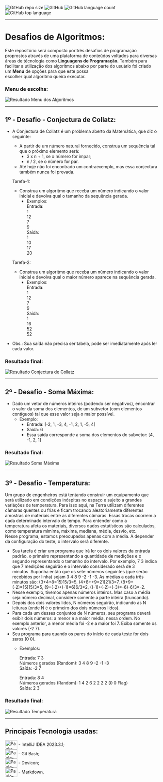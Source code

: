 ![GitHub repo size](https://img.shields.io/github/repo-size/Paulo-RJR/dsf_algoritmos)
![GitHub](https://img.shields.io/github/license/Paulo-RJR/dsf_algoritmos)
![GitHub language count](https://img.shields.io/github/languages/count/Paulo-RJR/dsf_algoritmos)
![GitHub top language](https://img.shields.io/github/languages/top/Paulo-RJR/dsf_algoritmos)

***

# Desafios de Algoritmos:

Este repositório será composto por três desafios de programação proprostos através de uma plataforma de conteúdos voltados para 
diversas áreas de técnologia como **Linguagens de Programação**. 
Também para facilitar a utilização dos algoritmos abaixo por parte do usuário foi criado um **Menu** de opções para que este possa  
escolher qual algoritmo queira executar.  

### Menu de escolha:

![Resultado Menu dos Algoritmos](https://github.com/Paulo-RJR/dsf_algoritmos/blob/master/img-executados/menu.png)  

***

## 1º - Desafio - Conjectura de Collatz:

- A Conjectura de Collatz é um problema aberto da Matemática, que diz o seguinte:
  - A partir de um número natural fornecido, construa um sequência tal que o próximo elemento será:
    - 3 x n + 1, se o número for ímpar;
    - n / 2, se o número for par.
  - Até hoje não foi encontrado um contraexemplo, mas essa conjectura também nunca foi provada.
   
  Tarefa-1:
    - Construa um algoritmo que receba um número indicando o valor inicial e devolva qual o tamanho da sequência gerada.
      - Exemplos:  
                Entrada:      
                    1        
                   12        
                    7        
                    9      
                Saída:  
                  1  
                  10  
                  17    
                  20
         
  Tarefa-2:
    - Construa um algoritmo que receba um número indicando o valor inicial e devolva qual o maior número aparece na sequência
    gerada.
      - Exemplos:  
                Entrada:     
                    1        
                   12        
                    7        
                    9      
                Saída:  
                  1  
                  16  
                  52  
                  52      
        
- Obs.: Sua saída não precisa ser tabela, pode ser imediatamente após ler cada valor.

### Resultado final:

![Resultado Conjectura de Collatz](https://github.com/Paulo-RJR/dsf_algoritmos/blob/master/img-executados/collatz.png)  

***

## 2º - Desafio - Soma Máxima:

- Dado um vetor de números inteiros (podendo ser negativos), encontrar o valor da soma dos elementos, de um subvetor (com elementos
  contíguos) tal que esse valor seja o maior possível.  
  - Exemplo:  
    - Entrada: [-2, 1, -3, 4, -1, 2, 1, -5, 4]  
    - Saída: 6  
    - Essa saída corresponde a soma dos elementos do subvetor: [4, -1, 2, 1]  

### Resultado final:

![Resultado Soma Máxima](https://github.com/Paulo-RJR/dsf_algoritmos/blob/master/img-executados/soma.png)  

***

## 3º - Desafio - Temperatura:

Um grupo de engenheiros está tentando construir um equipamento que será utilizado em condições inóspitas no espaço e sujeito a grandes   
variáções de temperatura. Para isso aqui, na Terra utilizam diferentes câmaras quentes ou frias e ficam trocando aleatoriamente diferentes   
amostras de materiais entre as diferentes câmaras. Essas trocas ocorrem a cada determinado intervalo de tempo. Para entender como a   
temperatura afeta os materiais, diversos dados estatísticos são calculados, como temperatura mímima, máxima, mediana, média, desvio, etc.  
Nesse programa, estamos preocupados apenas com a média. A depender da configuração do teste, o intervalo será diferente.  
  - Sua tarefa é criar um programa que irá ler os dois valores da entrada padrão. o primeiro representando a quantidade de medições e o  
    segundo representando o tamanho do intervalo. Por exemplo, 7 3 indica que 7 medições seguirão e o intervalo considerado será de 3  
    minutos. Suponha então que os sete números seguintes (que serão recebidos por linha) sejam 3 4 8 9 -2 -1 -3. As médias a cada três
    minutos são: (3+4+8=15)15/3=5, (4+8++9=21)21/3=7, (8+9+(-2)=15)15/3=5, (9+(-2)+(-1)=6)6/3=2, ((-1)+(-2)+(-3)=-6)-6/3=-2.   
  - Nesse exemplo, tivemos apenas números inteiros. Mas caso a média seja número decimal, considere somente a parte inteira (truncando).  
  - Depois dos dois valores lidos, N números seguirão, indicando as N leituras (onde N é o primeiro dos dois números lidos).  
  - Para cada um desses conjuntos de N números, seu programa deverá exibir dois números: a menor e a maior média, nessa ordem. No
    exemplo anterior, a menor média foi -2 e a maior foi 7. Exiba somente os valores (-2 7).    
  - Seu programa para quando os pares do início de cada teste for dois zeros (0 0).
    - Exemplos:
        
        Entrada: 7 3                                      
        Números gerados (Random): 3 4 8 9 -2 -1 -3         
        Saída: -2 7  
    
        Entrada: 8 4  
        Númeroa gerados (Random): 1 4 2 6 2 2 2 2 (0 0 Flag)        
        Saída: 2 3   
      
### Resultado final:

![Resultado Temperatura](https://github.com/Paulo-RJR/dsf_algoritmos/blob/master/img-executados/temperatura.png)  


***

## Principais Tecnologia usadas:
  
<img align="center" alt="Paulo-IntelliJ" height="30" width="40" src="https://upload.wikimedia.org/wikipedia/commons/9/9c/IntelliJ_IDEA_Icon.svg"> - IntelliJ IDEA 2023.3.1;  
<img align="center" alt="Paulo-Git" height="30" width="40" src="https://raw.githubusercontent.com/devicons/devicon/master/icons/git/git-plain.svg"> - Git Bash;  
<img align="center" alt="Paulo-Devicon" height="30" width="40" src="https://cdn.jsdelivr.net/gh/devicons/devicon/icons/devicon/devicon-original.svg"> - Devicon;  
<img align="center" alt="Paulo-Markdown" height="30" width="40" src="https://cdn.jsdelivr.net/gh/devicons/devicon/icons/markdown/markdown-original.svg"> - Markdown. 

